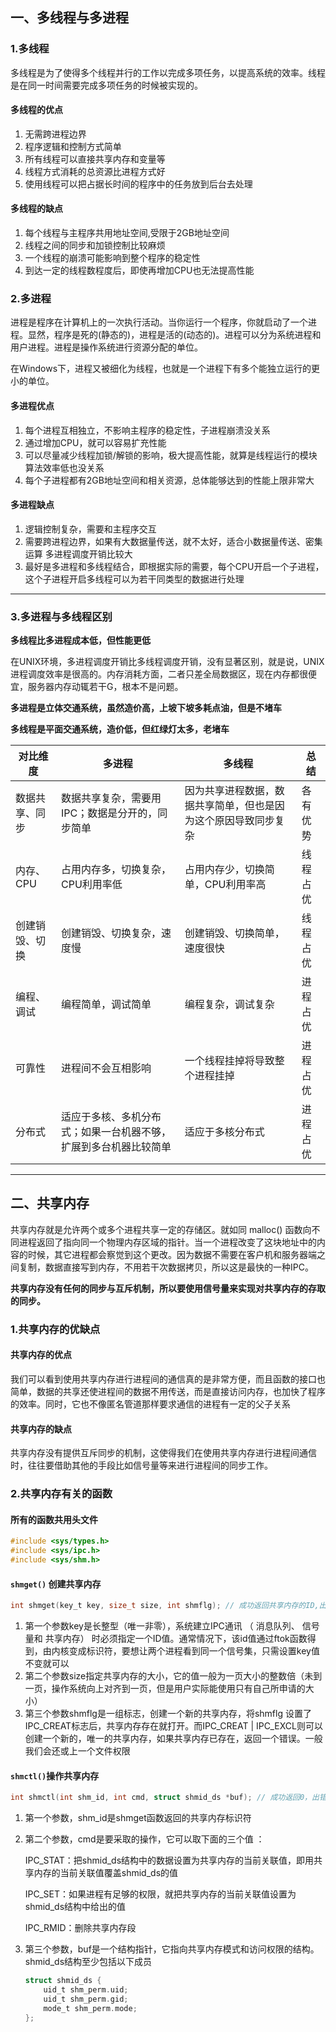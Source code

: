 ## 一、多线程与多进程



### 1.多线程

多线程是为了使得多个线程并行的工作以完成多项任务，以提高系统的效率。线程是在同一时间需要完成多项任务的时候被实现的。

#### 多线程的优点

1. 无需跨进程边界
2. 程序逻辑和控制方式简单
3. 所有线程可以直接共享内存和变量等
4. 线程方式消耗的总资源比进程方式好
5. 使用线程可以把占据长时间的程序中的任务放到后台去处理

#### 多线程的缺点

1. 每个线程与主程序共用地址空间,受限于2GB地址空间
2. 线程之间的同步和加锁控制比较麻烦
3. 一个线程的崩溃可能影响到整个程序的稳定性
4. 到达一定的线程数程度后，即使再增加CPU也无法提高性能



###  2.多进程

进程是程序在计算机上的一次执行活动。当你运行一个程序，你就启动了一个进程。显然，程序是死的(静态的)，进程是活的(动态的)。进程可以分为系统进程和用户进程。进程是操作系统进行资源分配的单位。

在Windows下，进程又被细化为线程，也就是一个进程下有多个能独立运行的更小的单位。

#### 多进程优点

1. 每个进程互相独立，不影响主程序的稳定性，子进程崩溃没关系
2. 通过增加CPU，就可以容易扩充性能
3. 可以尽量减少线程加锁/解锁的影响，极大提高性能，就算是线程运行的模块算法效率低也没关系
4. 每个子进程都有2GB地址空间和相关资源，总体能够达到的性能上限非常大

#### 多进程缺点

1. 逻辑控制复杂，需要和主程序交互
2. 需要跨进程边界，如果有大数据量传送，就不太好，适合小数据量传送、密集运算 多进程调度开销比较大
3. 最好是多进程和多线程结合，即根据实际的需要，每个CPU开启一个子进程，这个子进程开启多线程可以为若干同类型的数据进行处理



****

### 3.多进程与多线程区别

**多线程比多进程成本低，但性能更低**

在UNIX环境，多进程调度开销比多线程调度开销，没有显著区别，就是说，UNIX进程调度效率是很高的。内存消耗方面，二者只差全局数据区，现在内存都很便宜，服务器内存动辄若干G，根本不是问题。

**多进程是立体交通系统，虽然造价高，上坡下坡多耗点油，但是不堵车**

**多线程是平面交通系统，造价低，但红绿灯太多，老堵车**



| 对比维度       | 多进程                                                       | 多线程                                                       | 总结     |
| -------------- | ------------------------------------------------------------ | ------------------------------------------------------------ | -------- |
| 数据共享、同步 | 数据共享复杂，需要用IPC；数据是分开的，同步简单              | 因为共享进程数据，数据共享简单，但也是因为这个原因导致同步复杂 | 各有优势 |
| 内存、CPU      | 占用内存多，切换复杂，CPU利用率低                            | 占用内存少，切换简单，CPU利用率高                            | 线程占优 |
| 创建销毁、切换 | 创建销毁、切换复杂，速度慢                                   | 创建销毁、切换简单，速度很快                                 | 线程占优 |
| 编程、调试     | 编程简单，调试简单                                           | 编程复杂，调试复杂                                           | 进程占优 |
| 可靠性         | 进程间不会互相影响                                           | 一个线程挂掉将导致整个进程挂掉                               | 进程占优 |
| 分布式         | 适应于多核、多机分布式；如果一台机器不够，扩展到多台机器比较简单 | 适应于多核分布式                                             | 进程占优 |

 



****



## 二、共享内存



共享内存就是允许两个或多个进程共享一定的存储区。就如同 malloc() 函数向不同进程返回了指向同一个物理内存区域的指针。当一个进程改变了这块地址中的内容的时候，其它进程都会察觉到这个更改。因为数据不需要在客户机和服务器端之间复制，数据直接写到内存，不用若干次数据拷贝，所以这是最快的一种IPC。

**共享内存没有任何的同步与互斥机制，所以要使用信号量来实现对共享内存的存取的同步。**



###  1.共享内存的优缺点

#### 共享内存的优点

我们可以看到使用共享内存进行进程间的通信真的是非常方便，而且函数的接口也简单，数据的共享还使进程间的数据不用传送，而是直接访问内存，也加快了程序的效率。同时，它也不像匿名管道那样要求通信的进程有一定的父子关系

#### 共享内存的缺点

共享内存没有提供互斥同步的机制，这使得我们在使用共享内存进行进程间通信时，往往要借助其他的手段比如信号量等来进行进程间的同步工作。 

 

### 2.共享内存有关的函数

#### 所有的函数共用头文件

```c
#include <sys/types.h>
#include <sys/ipc.h>
#include <sys/shm.h>
```



#### `shmget()` 创建共享内存

```c
int shmget(key_t key, size_t size, int shmflg); // 成功返回共享内存的ID,出错返回-1     
```

1. 第一个参数key是长整型（唯一非零），系统建立IPC通讯 （ 消息队列、 信号量和 共享内存） 时必须指定一个ID值。通常情况下，该id值通过ftok函数得到，由内核变成标识符，要想让两个进程看到同一个信号集，只需设置key值不变就可以
2. 第二个参数size指定共享内存的大小，它的值一般为一页大小的整数倍（未到一页，操作系统向上对齐到一页，但是用户实际能使用只有自己所申请的大小）
3. 第三个参数shmflg是一组标志，创建一个新的共享内存，将shmflg 设置了IPC_CREAT标志后，共享内存存在就打开。而IPC_CREAT | IPC_EXCL则可以创建一个新的，唯一的共享内存，如果共享内存已存在，返回一个错误。一般我们会还或上一个文件权限



#### `shmctl()`操作共享内存

```c
int shmctl(int shm_id, int cmd, struct shmid_ds *buf); // 成功返回0，出错返回-1
```

1. 第一个参数，shm_id是shmget函数返回的共享内存标识符

2. 第二个参数，cmd是要采取的操作，它可以取下面的三个值 ：    

   IPC_STAT：把shmid_ds结构中的数据设置为共享内存的当前关联值，即用共享内存的当前关联值覆盖shmid_ds的值 

   IPC_SET：如果进程有足够的权限，就把共享内存的当前关联值设置为shmid_ds结构中给出的值    

   IPC_RMID：删除共享内存段

3. 第三个参数，buf是一个结构指针，它指向共享内存模式和访问权限的结构。 shmid_ds结构至少包括以下成员 

   ```c
   struct shmid_ds { 
       uid_t shm_perm.uid;  
       uid_t shm_perm.gid;  
       mode_t shm_perm.mode;  
   };
   ```

   